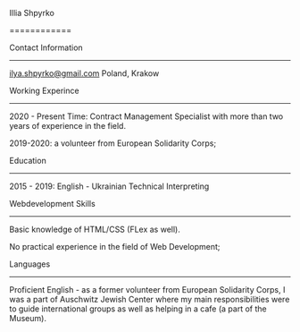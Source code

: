 Illia Shpyrko

============


Contact Information

-------------------         --------------


ilya.shpyrko@gmail.com      Poland, Krakow


Working Experince

---------------------------------------------------------------------------------------------------


2020 - Present Time: Contract Management Specialist with more than two years of experience in the field.

2019-2020: a volunteer from European Solidarity Corps;



Education

-------------------------------------------------------


2015 - 2019: English - Ukrainian Technical Interpreting 


Webdevelopment Skills

-------------------------------------------------------


Basic knowledge of HTML/CSS (FLex as well).

No practical experience in the field of Web Development;


Languages 

----------------------------------------------------------------------------------------------------------------------------------------------------------------------------------------------------------------------------------------


Proficient English - as a former volunteer from European Solidarity Corps, I was a part of Auschwitz Jewish Center where my main responsibilities were to guide international groups as well as helping in a cafe (a part of the Museum).
